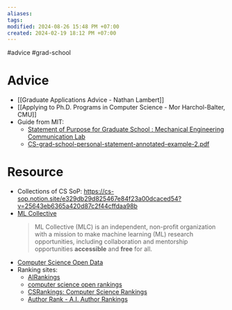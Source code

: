 ```yaml
---
aliases: 
tags: 
modified: 2024-08-26 15:48 PM +07:00
created: 2024-02-19 18:12 PM +07:00
---
```

#advice #grad-school

# Advice
- [[Graduate Applications Advice - Nathan Lambert]]
- [[Applying to Ph.D. Programs in Computer Science - Mor Harchol-Balter, CMU]]
- Guide from MIT: 
    - [Statement of Purpose for Graduate School : Mechanical Engineering Communication Lab](https://mitcommlab.mit.edu/meche/commkit/statement-of-purpose-for-graduate-school/)
    - [CS-grad-school-personal-statement-annotated-example-2.pdf](https://mitcommlab.mit.edu/eecs/wp-content/uploads/sites/6/2016/09/CS-grad-school-personal-statement-annotated-example-2.pdf)

# Resource
- Collections of CS SoP: https://cs-sop.notion.site/e329db29d825467e84f23a00dcaced54?v=25643eb6365a420d87c2f44cffdaa98b
- [ML Collective](https://mlcollective.org)
  > ML Collective (MLC) is an independent, non-profit organization with a mission to make machine learning (ML) research opportunities, including collaboration and mentorship opportunities **accessible** and **free** for all.
- [Computer Science Open Data](https://jeffhuang.com/computer-science-open-data/#bias-in-computer-science-rankings)
- Ranking sites:
    - [AIRankings](https://airankings.org)
    - [computer science open rankings](https://drafty.cs.brown.edu/csopenrankings/)
    - [CSRankings: Computer Science Rankings](https://csrankings.org)
    - [Author Rank - A.I. Author Rankings](https://airankings.professor-x.de)
